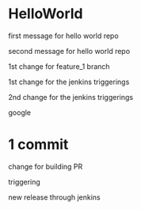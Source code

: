 # HelloWorld

first message for hello world repo

second message for hello world repo

1st change for feature_1 branch

1st change for the jenkins triggerings

2nd change for the jenkins triggerings


google

1 commit
=======
change for building PR

triggering

new release through jenkins